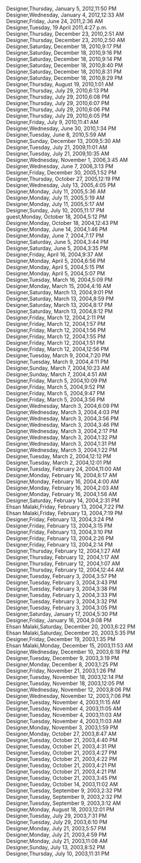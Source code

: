 ﻿Designer,Thursday, January 5, 2012,11:50 PM  Designer,Wednesday, January 4, 2012,12:33 AM  Designer,Friday, June 24, 2011,2:36 AM  Designer,Tuesday, 19 April 2011,4:27 p.m.  Designer,Thursday, December 23, 2010,2:51 AM  Designer,Thursday, December 23, 2010,2:50 AM  Designer,Saturday, December 18, 2010,9:17 PM  Designer,Saturday, December 18, 2010,9:16 PM  Designer,Saturday, December 18, 2010,9:14 PM  Designer,Saturday, December 18, 2010,8:40 PM  Designer,Saturday, December 18, 2010,8:31 PM  Designer,Saturday, December 18, 2010,8:29 PM  Designer,Thursday, August 19, 2010,1:01 AM  Designer,Thursday, July 29, 2010,6:13 PM  Designer,Thursday, July 29, 2010,6:08 PM  Designer,Thursday, July 29, 2010,6:07 PM  Designer,Thursday, July 29, 2010,6:06 PM  Designer,Thursday, July 29, 2010,6:05 PM  Designer,Friday, July 9, 2010,11:41 AM  Designer,Wednesday, June 30, 2010,1:34 PM  Designer,Tuesday, June 8, 2010,5:59 AM  Designer,Sunday, December 13, 2009,5:30 AM  Designer,Tuesday, July 21, 2009,11:01 AM  Designer,Tuesday, July 21, 2009,10:35 AM  Designer,Wednesday, November 1, 2006,3:45 AM  Designer,Wednesday, June 7, 2006,3:13 PM  Designer,Friday, December 30, 2005,1:52 PM  Designer,Thursday, October 27, 2005,12:19 PM  Designer,Wednesday, July 13, 2005,4:05 PM  Designer,Monday, July 11, 2005,5:36 AM  Designer,Monday, July 11, 2005,5:19 AM  Designer,Monday, July 11, 2005,5:17 AM  Designer,Sunday, July 10, 2005,11:17 PM  guest,Monday, October 18, 2004,5:12 PM  Designer,Monday, October 18, 2004,12:43 PM  Designer,Monday, June 14, 2004,1:46 PM  Designer,Monday, June 7, 2004,7:17 PM  Designer,Saturday, June 5, 2004,3:44 PM  Designer,Saturday, June 5, 2004,3:35 PM  Designer,Friday, April 16, 2004,9:37 AM  Designer,Monday, April 5, 2004,6:56 PM  Designer,Monday, April 5, 2004,5:15 PM  Designer,Monday, April 5, 2004,5:07 PM  Designer,Tuesday, March 16, 2004,5:09 PM  Designer,Monday, March 15, 2004,4:16 AM  Designer,Saturday, March 13, 2004,9:01 PM  Designer,Saturday, March 13, 2004,8:59 PM  Designer,Saturday, March 13, 2004,8:17 PM  Designer,Saturday, March 13, 2004,8:12 PM  Designer,Friday, March 12, 2004,2:11 PM  Designer,Friday, March 12, 2004,1:57 PM  Designer,Friday, March 12, 2004,1:56 PM  Designer,Friday, March 12, 2004,1:55 PM  Designer,Friday, March 12, 2004,1:51 PM  Designer,Friday, March 12, 2004,12:56 PM  Designer,Tuesday, March 9, 2004,7:20 PM  Designer,Tuesday, March 9, 2004,4:11 PM  Designer,Sunday, March 7, 2004,10:23 AM  Designer,Sunday, March 7, 2004,4:51 AM  Designer,Friday, March 5, 2004,10:09 PM  Designer,Friday, March 5, 2004,9:52 PM  Designer,Friday, March 5, 2004,9:47 PM  Designer,Friday, March 5, 2004,3:56 PM  Designer,Wednesday, March 3, 2004,6:09 PM  Designer,Wednesday, March 3, 2004,4:03 PM  Designer,Wednesday, March 3, 2004,3:56 PM  Designer,Wednesday, March 3, 2004,3:46 PM  Designer,Wednesday, March 3, 2004,2:17 PM  Designer,Wednesday, March 3, 2004,1:32 PM  Designer,Wednesday, March 3, 2004,1:31 PM  Designer,Wednesday, March 3, 2004,1:22 PM  Designer,Tuesday, March 2, 2004,12:12 PM  Designer,Tuesday, March 2, 2004,12:01 PM  Designer,Tuesday, February 24, 2004,11:00 AM  Designer,Monday, February 16, 2004,6:17 AM  Designer,Monday, February 16, 2004,4:00 AM  Designer,Monday, February 16, 2004,2:03 AM  Designer,Monday, February 16, 2004,1:56 AM  Designer,Saturday, February 14, 2004,2:31 PM  Ehsan Malaki,Friday, February 13, 2004,7:22 PM  Ehsan Malaki,Friday, February 13, 2004,7:19 PM  Designer,Friday, February 13, 2004,3:24 PM  Designer,Friday, February 13, 2004,3:15 PM  Designer,Friday, February 13, 2004,3:10 PM  Designer,Friday, February 13, 2004,2:26 PM  Designer,Friday, February 13, 2004,2:14 PM  Designer,Thursday, February 12, 2004,1:27 AM  Designer,Thursday, February 12, 2004,1:17 AM  Designer,Thursday, February 12, 2004,1:07 AM  Designer,Thursday, February 12, 2004,12:44 AM  Designer,Tuesday, February 3, 2004,3:57 PM  Designer,Tuesday, February 3, 2004,3:43 PM  Designer,Tuesday, February 3, 2004,3:38 PM  Designer,Tuesday, February 3, 2004,3:33 PM  Designer,Tuesday, February 3, 2004,3:32 PM  Designer,Tuesday, February 3, 2004,3:05 PM  Designer,Saturday, January 17, 2004,5:30 PM  Designer,Friday, January 16, 2004,9:08 PM  Ehsan Malaki,Saturday, December 20, 2003,6:22 PM  Ehsan Malaki,Saturday, December 20, 2003,5:35 PM  Designer,Friday, December 19, 2003,1:35 PM  Ehsan Malaki,Monday, December 15, 2003,11:53 AM  Designer,Wednesday, December 10, 2003,6:18 PM  Designer,Tuesday, December 9, 2003,3:19 PM  Designer,Monday, December 8, 2003,1:25 PM  Designer,Friday, November 21, 2003,1:26 PM  Designer,Tuesday, November 18, 2003,12:14 PM  Designer,Tuesday, November 18, 2003,12:05 PM  Designer,Wednesday, November 12, 2003,8:06 PM  Designer,Wednesday, November 12, 2003,7:06 PM  Designer,Tuesday, November 4, 2003,11:15 AM  Designer,Tuesday, November 4, 2003,11:05 AM  Designer,Tuesday, November 4, 2003,11:03 AM  Designer,Tuesday, November 4, 2003,11:03 AM  Designer,Monday, November 3, 2003,1:59 PM  Designer,Monday, October 27, 2003,8:47 AM  Designer,Tuesday, October 21, 2003,4:40 PM  Designer,Tuesday, October 21, 2003,4:31 PM  Designer,Tuesday, October 21, 2003,4:27 PM  Designer,Tuesday, October 21, 2003,4:22 PM  Designer,Tuesday, October 21, 2003,4:21 PM  Designer,Tuesday, October 21, 2003,4:21 PM  Designer,Tuesday, October 21, 2003,3:45 PM  Designer,Tuesday, October 14, 2003,11:02 AM  Designer,Tuesday, September 9, 2003,2:32 PM  Designer,Tuesday, September 9, 2003,2:32 PM  Designer,Tuesday, September 9, 2003,3:12 AM  Designer,Monday, August 18, 2003,12:01 PM  Designer,Tuesday, July 29, 2003,7:31 PM  Designer,Tuesday, July 29, 2003,6:10 PM  Designer,Monday, July 21, 2003,5:57 PM  Designer,Monday, July 21, 2003,4:59 PM  Designer,Monday, July 21, 2003,11:08 AM  Designer,Sunday, July 13, 2003,8:52 PM  Designer,Thursday, July 10, 2003,11:31 PM